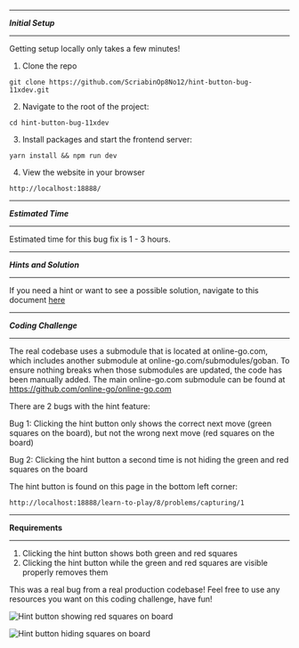 *******************
***Initial Setup***
*******************

Getting setup locally only takes a few minutes!

1. Clone the repo

```
git clone https://github.com/ScriabinOp8No12/hint-button-bug-11xdev.git
```

2. Navigate to the root of the project:

```
cd hint-button-bug-11xdev
```

3. Install packages and start the frontend server:

```
yarn install && npm run dev
```

4. View the website in your browser

```
http://localhost:18888/
```

************************
***Estimated Time***
************************

Estimated time for this bug fix is 1 - 3 hours.

************************
***Hints and Solution***
************************

If you need a hint or want to see a possible solution, navigate to this document [here](/Hints-And-Solution.md)

**********************
***Coding Challenge***
**********************

The real codebase uses a submodule that is located at online-go.com, which includes another submodule at online-go.com/submodules/goban. To ensure nothing breaks when those submodules are updated, the code has been manually added. The main online-go.com submodule can be found at https://github.com/online-go/online-go.com

There are 2 bugs with the hint feature:

Bug 1: Clicking the hint button only shows the correct next move (green squares on the board), but not the wrong next move (red squares on the board)

Bug 2: Clicking the hint button a second time is not hiding the green and red squares on the board

The hint button is found on this page in the bottom left corner: 

```
http://localhost:18888/learn-to-play/8/problems/capturing/1
```

**********************
**Requirements**
**********************

1. Clicking the hint button shows both green and red squares
2. Clicking the hint button while the green and red squares are visible properly removes them

This was a real bug from a real production codebase!  Feel free to use any resources you want on this coding challenge, have fun!  

![Hint button showing red squares on board](https://res.cloudinary.com/dxq77puhi/image/upload/v1749016613/Hint_bug_screenshot_1_11xdev_kfntqf.png)

![Hint button hiding squares on board](https://res.cloudinary.com/dxq77puhi/image/upload/v1749016615/Hint_bug_screenshot_2_11xdev_tbasui.png)

